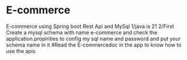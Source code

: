 # E-commerce
E-commerce using Spring boot Rest Api and MySql
1/java is 21
2/First Create a mysql schema with name e-commerce and check the application.propirities to config my sql name and password and put your schema name in it 
#Read the E-commercedoc in the app to know how to use the apis

